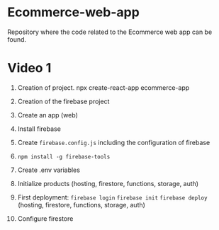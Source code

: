 # Ecommerce-web-app
Repository where the code related to the Ecommerce web app can be found.

# Video 1
1. Creation of project.
npx create-react-app ecommerce-app

2. Creation of the firebase project

3. Create an app (web)

4. Install firebase

5. Create `firebase.config.js` including the configuration of firebase

7. `npm install -g firebase-tools`

8. Create .env variables

9. Initialize products (hosting, firestore, functions, storage, auth)

9. First deployment:
`firebase login`
`firebase init`
`firebase deploy` (hosting, firestore, functions, storage, auth)

9. Configure firestore

